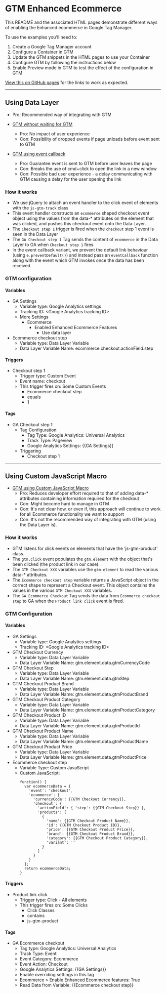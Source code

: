 # GTM Enhanced Ecommerce

This README and the associated HTML pages demonstrate different ways of enabling the Enhanced ecommerce in Google Tag Manager.

To use the examples you'll need to:

1. Create a Google Tag Manager account
2. Configure a Container in GTM
3. Update the GTM snippets in the HTML pages to use your Container
4. Configure GTM by following the instructions below
5. Enable Preview mode in GTM to test the effect of the configuration in GTM

[View this on GitHub pages](https://chrisroos.github.io/google-tag-manager/) for the links to work as expected.

---

## Using Data Layer

* Pro: Recommended way of integrating with GTM

* [GTM without waiting for GTM](gtm.html)
  * Pro: No impact of user experience
  * Con: Possibility of dropped events if page unloads before event sent to GTM

* [GTM using event callback](gtm-using-event-callback.html)
  * Pro: Guarantee event is sent to GTM before user leaves the page
  * Con: Breaks the use of cmd+click to open the link in a new window
  * Con: Possible bad user experience - a delay communicating with GTM causing a delay for the user opening the link

### How it works

* We use jQuery to attach an event handler to the click event of elements with the `js-gtm-track` class
* This event handler constructs an `ecommerce` shaped checkout event object using the values from the data-\* attributes on the element that was clicked, and pushes this checkout event onto the Data Layer.
* The `Checkout step 1` trigger is fired when the `checkout` step 1 event is seen in the Data Layer
* The `GA Checkout step 1` Tag sends the content of `ecommerce` in the Data Layer to GA when `Checkout step 1` fires
* In the event callback variant, we prevent the default link behaviour (using `e.preventDefault()`) and instead pass an `eventCallback` function along with the event which GTM invokes once the data has been received.

### GTM configuration

#### Variables

* GA Settings
  * Variable type: Google Analytics settings
  * Tracking ID: &lt;Google Analytics tracking ID&gt;
  * More Settings
    * Ecommerce
      * Enabled Enhanced Ecommerce Features
        * Use data layer
* Ecommerce checkout step
  * Variable type: Data Layer Variable
  * Data Layer Variable Name: ecommerce.checkout.actionField.step

#### Triggers

* Checkout step 1
  * Trigger type: Custom Event
  * Event name: checkout
  * This trigger fires on: Some Custom Events
    * Ecommerce checkout step
    * equals
    * 1

#### Tags

* GA Checkout step 1
  * Tag Configuration
    * Tag Type: Google Analytics: Universal Analytics
    * Track Type: Pageview
    * Google Analytics Settings: {{GA Settings}}
  * Triggering
    * Checkout step 1

---

## Using Custom JavaScript Macro

* [GTM using Custom JavaScript Macro](gtm-using-custom-js-macro.html)
  * Pro: Reduces developer effort required to that of adding data-\* attributes containing information required for the checkout
  * Con: Might become hard to manage in GTM
  * Con: It's not clear how, or even if, this approach will continue to work for all Ecommerce functionality we want to support
  * Con: It's not the recommended way of integrating with GTM (using the Data Layer is).

### How it works

* GTM listens for click events on elements that have the 'js-gtm-product' class.
* The `gtm.click` event populates the `gtm.element` with the object that's been clicked (the product link in our case).
* The `GTM Checkout XXX` variables use the `gtm.element` to read the various data-\* attributes.
* The `Ecommerce checkout step` variable returns a JavaScript object in the correct shape to represent a Checkout event. This object contains the values in the various `GTM Checkout XXX` variables.
* The `GA Ecommerce Checkout` Tag sends the data from `Ecommerce checkout step` to GA when the `Product link click` event is fired.

### GTM Configuration

#### Variables

* GA Settings
  * Variable type: Google Analytics settings
  * Tracking ID: &lt;Google Analytics tracking ID&gt;
* GTM Checkout Currency
  * Variable type: Data Layer Variable
  * Data Layer Variable Name: gtm.element.data.gtmCurrencyCode
* GTM Checkout Step
  * Variable type: Data Layer Variable
  * Data Layer Variable Name: gtm.element.data.gtmStep
* GTM Checkout Product Brand
  * Variable type: Data Layer Variable
  * Data Layer Variable Name: gtm.element.data.gtmProductBrand
* GTM Checkout Product Category
  * Variable type: Data Layer Variable
  * Data Layer Variable Name: gtm.element.data.gtmProductCategory
* GTM Checkout Product ID
  * Variable type: Data Layer Variable
  * Data Layer Variable Name: gtm.element.data.gtmProductId
* GTM Checkout Product Name
  * Variable type: Data Layer Variable
  * Data Layer Variable Name: gtm.element.data.gtmProductName
* GTM Checkout Product Price
  * Variable type: Data Layer Variable
  * Data Layer Variable Name: gtm.element.data.gtmProductPrice
* Ecommerce checkout step
  * Variable Type: Custom JavaScript
  * Custom JavaScript:
    ```
    function() {
      var ecommerceData = {
        'event': 'checkout',
        'ecommerce': {
          'currencyCode': {{GTM Checkout Currency}},
          'checkout': {
            'actionField': { 'step': {{GTM Checkout Step}} },
            'products': [
              {
                'name': {{GTM Checkout Product Name}},
                'id': {{GTM Checkout Product ID}},
                'price': {{GTM Checkout Product Price}},
                'brand': {{GTM Checkout Product Brand}},
                'category': {{GTM Checkout Product Category}},
                'variant': ''
              }
            ]
          }
        }
      };
      return ecommerceData;
    }
    ```

#### Triggers

* Product link click
  * Trigger type: Click - All elements
  * This trigger fires on: Some Clicks
    * Click Classes
    * contains
    * js-gtm-product

#### Tags

* GA Ecommerce checkout
  * Tag type: Google Analytics: Universal Analytics
  * Track Type: Event
  * Event Category: Ecommerce
  * Event Action: Checkout
  * Google Analytics Settings: {{GA Settings}}
  * Enable overriding settings in this tag
  * Ecommerce > Enable Enhanced Ecommerce features: True
  * Read Data from Variable: {{Ecommerce checkout step}}

